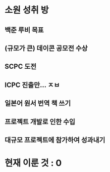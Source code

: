# 소원 성취 방


## 백준 루비 목표
## (규모가 큰) 데이콘 공모전 수상
## SCPC 도전
## ICPC 진출만... ㅈㅂ
## 일본어 원서 번역 책 쓰기
## 프로젝트 개발로 인한 수입
## 대규모 프로젝트에 참가하여 성과내기

# 현재 이룬 것 : 0

